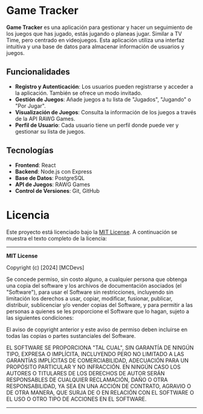 # Game Tracker

**Game Tracker** es una aplicación para gestionar y hacer un seguimiento de los juegos que has jugado, estás jugando o planeas jugar. Similar a TV Time, pero centrado en videojuegos. Esta aplicación utiliza una interfaz intuitiva y una base de datos para almacenar información de usuarios y juegos.

## Funcionalidades

- **Registro y Autenticación**: Los usuarios pueden registrarse y acceder a la aplicación. También se ofrece un modo invitado.
- **Gestión de Juegos**: Añade juegos a tu lista de "Jugados", "Jugando" o "Por Jugar".
- **Visualización de Juegos**: Consulta la información de los juegos a través de la API RAWG Games.
- **Perfil de Usuario**: Cada usuario tiene un perfil donde puede ver y gestionar su lista de juegos.

## Tecnologías

- **Frontend**: React
- **Backend**: Node.js con Express
- **Base de Datos**: PostgreSQL
- **API de Juegos**: RAWG Games
- **Control de Versiones**: Git, GitHub

# Licencia

Este proyecto está licenciado bajo la [MIT License](https://opensource.org/licenses/MIT). A continuación se muestra el texto completo de la licencia:

---

**MIT License**

Copyright (c) [2024] [MCDevs]

Se concede permiso, sin costo alguno, a cualquier persona que obtenga una copia del software y los archivos de documentación asociados (el "Software"), para usar el Software sin restricciones, incluyendo sin limitación los derechos a usar, copiar, modificar, fusionar, publicar, distribuir, sublicenciar y/o vender copias del Software, y para permitir a las personas a quienes se les proporcione el Software que lo hagan, sujeto a las siguientes condiciones:

El aviso de copyright anterior y este aviso de permiso deben incluirse en todas las copias o partes sustanciales del Software.

EL SOFTWARE SE PROPORCIONA "TAL CUAL", SIN GARANTÍA DE NINGÚN TIPO, EXPRESA O IMPLÍCITA, INCLUYENDO PERO NO LIMITADO A LAS GARANTÍAS IMPLÍCITAS DE COMERCIABILIDAD, ADECUACIÓN PARA UN PROPÓSITO PARTICULAR Y NO INFRACCIÓN. EN NINGÚN CASO LOS AUTORES O TITULARES DE LOS DERECHOS DE AUTOR SERÁN RESPONSABLES DE CUALQUIER RECLAMACIÓN, DAÑO O OTRA RESPONSABILIDAD, YA SEA EN UNA ACCIÓN DE CONTRATO, AGRAVIO O DE OTRA MANERA, QUE SURJA DE O EN RELACIÓN CON EL SOFTWARE O EL USO O OTRO TIPO DE ACCIONES EN EL SOFTWARE.

---
